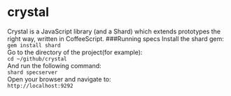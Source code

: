 crystal
=======
Crystal is a JavaScript library (and a Shard) which extends prototypes the right way, written in CoffeeScript.
###Running specs
Install the shard gem:       
`gem install shard`         
Go to the directory of the project(for example):       
`cd ~/github/crystal`    
And run the following command:    
`shard specserver`    
Open your browser and navigate to:     
`http://localhost:9292`